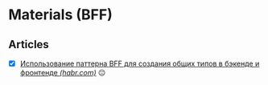 # Materials (BFF)

## Articles

- [x] [Использование паттерна BFF для создания общих типов в бэкенде и фронтенде _(habr.com)_](https://habr.com/ru/articles/571004/) 😐
